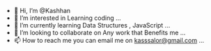 - 👋 Hi, I’m @Kashhan
- 👀 I’m interested in Learning coding ...
- 🌱 I’m currently learning Data Structures , JavaScript ...
- 💞️ I’m looking to collaborate on Any work that Benefits me  ...
- 📫 How to reach me you can email me on kasssalor@gmail.com ...

<!---
Kashhan/Kashhan is a ✨ special ✨ repository because its `README.md` (this file) appears on your GitHub profile.
You can click the Preview link to take a look at your changes.
--->
